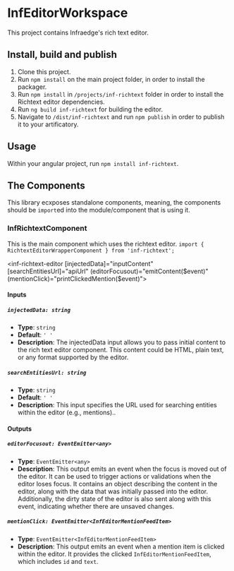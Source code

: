 # InfEditorWorkspace
This project contains Infraedge's rich text editor.

## Install, build and publish
1. Clone this project.
2. Run `npm install` on the main project folder, in order to install the packager.
3. Run `npm install` in `/projects/inf-richtext` folder in order to install the Richtext editor dependencies.
4. Run `ng build inf-richtext` for building the editor.
5. Navigate to `/dist/inf-richtext` and run `npm publish` in order to publish it to your artificatory.
 
## Usage
Within your angular project, run `npm install inf-richtext`.

## The Components
This library ecxposes standalone components, meaning, the components should be `import`ed into the module/component that is using it.

### InfRichtextComponent
This is the main component which uses the richtext editor.
`import { RichtextEditorWrapperComponent } from 'inf-richtext';`

  <inf-richtext-editor 
  [injectedData]="inputContent"
  [searchEntitiesUrl]="apiUrl"
  (editorFocusout)="emitContent($event)"
  (mentionClick)="printClickedMention($event)">
 </inf-richtext-editor> 


#### Inputs

##### `injectedData: string`

-   **Type**: `string`
-   **Default**: `' '`
-   **Description**:  The injectedData input allows you to pass initial content to the rich text editor component. This content could be HTML, plain text, or any format supported by the editor.

##### `searchEntitiesUrl: string`

-   **Type**: `string`
-   **Default**: `' '`
-   **Description**: This input specifies the URL used for searching entities within the editor (e.g., mentions)..


#### Outputs


##### `editorFocusout: EventEmitter<any>`

-   **Type**: `EventEmitter<any>`
-   **Description**: This output emits an event when the focus is moved out of the editor. It can be used to trigger actions or validations when the editor loses focus. It contains an object describing the content in the editor, along with the data that was initially passed into the editor. Additionally, the dirty state of the editor is also sent along with this event, indicating whether there are unsaved changes.


##### `mentionClick: EventEmitter<InfEditorMentionFeedItem>`

-   **Type**: `EventEmitter<InfEditorMentionFeedItem>`
-   **Description**: This output emits an event when a mention item is clicked within the editor. It provides the clicked `InfEditorMentionFeedItem`, which includes `id` and `text`.


